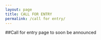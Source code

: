 ```yaml
---
layout: page
title: CALL FOR ENTRY
permalink: /call for entry/
---
```


##Call for entry page to soon be announced 







